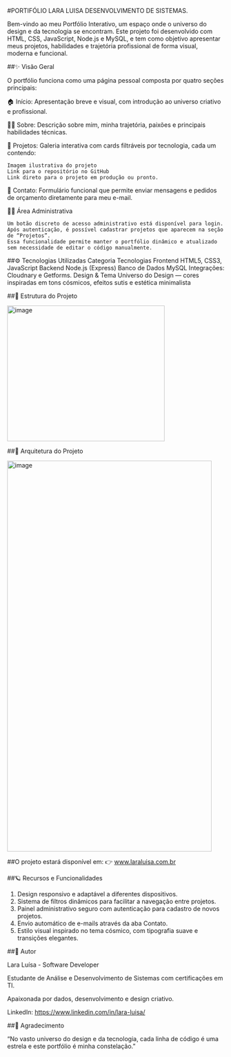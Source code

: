#PORTIFÓLIO LARA LUISA DESENVOLVIMENTO DE SISTEMAS.

Bem-vindo ao meu Portfólio Interativo, um espaço onde o universo do design e da tecnologia se encontram.
Este projeto foi desenvolvido com HTML, CSS, JavaScript, Node.js e MySQL, e tem como objetivo apresentar meus projetos, habilidades e trajetória profissional de forma visual, moderna e funcional.

##✨ Visão Geral

O portfólio funciona como uma página pessoal composta por quatro seções principais:

🏠 Início: Apresentação breve e visual, com introdução ao universo criativo e profissional.

👩‍🚀 Sobre: Descrição sobre mim, minha trajetória, paixões e principais habilidades técnicas.

💼 Projetos: Galeria interativa com cards filtráveis por tecnologia, cada um contendo:

    Imagem ilustrativa do projeto
    Link para o repositório no GitHub
    Link direto para o projeto em produção ou pronto.

📩 Contato: Formulário funcional que permite enviar mensagens e pedidos de orçamento diretamente para meu e-mail.

🧑‍💻 Área Administrativa

    Um botão discreto de acesso administrativo está disponível para login.
    Após autenticação, é possível cadastrar projetos que aparecem na seção de “Projetos”.
    Essa funcionalidade permite manter o portfólio dinâmico e atualizado sem necessidade de editar o código manualmente.

##⚙️ Tecnologias Utilizadas
Categoria	Tecnologias
Frontend	HTML5, CSS3, JavaScript
Backend	Node.js (Express)
Banco de Dados	MySQL
Integrações: Cloudnary e Getforms.
Design & Tema	Universo do Design — cores inspiradas em tons cósmicos, efeitos sutis e estética minimalista

##🌌 Estrutura do Projeto



<img width="365" height="315" alt="image" src="https://github.com/user-attachments/assets/2163bf5f-7414-47fd-98aa-e10ff4a9fed7" />




##🧩 Arquitetura do Projeto 


<img width="474" height="907" alt="image" src="https://github.com/user-attachments/assets/616d307f-af9e-4d45-8199-15b3d795de00" />


##O projeto estará disponível em:
👉 www.laraluisa.com.br

##🪐 Recursos e Funcionalidades

1. Design responsivo e adaptável a diferentes dispositivos.
2. Sistema de filtros dinâmicos para facilitar a navegação entre projetos.
3. Painel administrativo seguro com autenticação para cadastro de novos projetos.
4. Envio automático de e-mails através da aba Contato.
5. Estilo visual inspirado no tema cósmico, com tipografia suave e transições elegantes.

##🧠 Autor

Lara Luísa - Software Developer

Estudante de Análise e Desenvolvimento de Sistemas com certificações em TI.

Apaixonada por dados, desenvolvimento e design criativo.

LinkedIn: https://www.linkedin.com/in/lara-luisa/

##🖤 Agradecimento

“No vasto universo do design e da tecnologia, cada linha de código é uma estrela e este portfólio é minha constelação.” 
